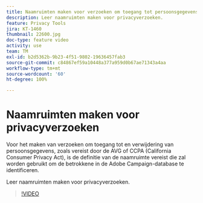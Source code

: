 ```yaml
---
title: Naamruimten maken voor verzoeken om toegang tot persoonsgegevens in Adobe Campaign Standard (ACS)
description: Leer naamruimten maken voor privacyverzoeken.
feature: Privacy Tools
jira: KT-1460
thumbnail: 22600.jpg
doc-type: feature video
activity: use
team: TM
exl-id: b2d5362b-9b23-4f51-9802-19636457fab3
source-git-commit: c84867ef59a10448a377a959d0b67ae71343a4aa
workflow-type: tm+mt
source-wordcount: '60'
ht-degree: 100%

---
```


# Naamruimten maken voor privacyverzoeken

Voor het maken van verzoeken om toegang tot en verwijdering van persoonsgegevens, zoals vereist door de AVG of CCPA (California Consumer Privacy Act), is de definitie van de naamruimte vereist die zal worden gebruikt om de betrokkene in de Adobe Campaign-database te identificeren.

Leer naamruimten maken voor privacyverzoeken.

>[!VIDEO](https://video.tv.adobe.com/v/22600?quality=12&learn=on)
